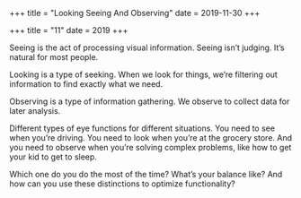 +++
title = "Looking Seeing And Observing"
date = 2019-11-30
+++

+++
title = "11"
date = 2019
+++

Seeing is the act of processing visual information. Seeing isn’t judging. It’s natural for most people.

Looking is a type of seeking. When we look for things, we’re filtering out information to find exactly what we need.

Observing is a type of information gathering. We observe to collect data for later analysis.

Different types of eye functions for different situations. You need to see when you’re driving. You need to look when you’re at the grocery store. And you need to observe when you’re solving complex problems, like how to get your kid to get to sleep.

Which one do you do the most of the time? What’s your balance like? And how can you use these distinctions to optimize functionality?